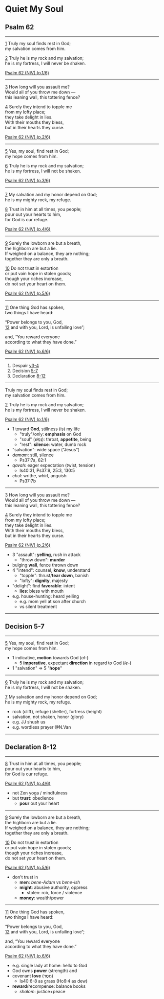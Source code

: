 <!-- .slide: <%= bg("unsplash-Jztmx9yqjBw-stars.jpg") %> id="title" -->
# Quiet My Soul
## Psalm 62

---
[1](# "ref")
Truly my soul finds rest in God; <br>
my salvation comes from him.

[2](# "ref")
Truly he is my rock and my salvation; <br>
he is my fortress, I will never be shaken.

[Psalm 62 (NIV) (p.1/6)](# "ref")

******
[3](# "ref")
How long will you assault me?<br>
Would all of you throw me down —<br>
this leaning wall, this tottering fence?

[4](# "ref")
Surely they intend to topple me<br>
from my lofty place;<br>
they take delight in lies.<br>
With their mouths they bless,<br>
but in their hearts they curse.

[Psalm 62 (NIV) (p.2/6)](# "ref")

******
[5](# "ref")
Yes, my soul, find rest in God; <br>
my hope comes from him.

[6](# "ref")
Truly he is my rock and my salvation;<br>
he is my fortress, I will not be shaken.

[Psalm 62 (NIV) (p.3/6)](# "ref")

******
[7](# "ref")
My salvation and my honor depend on God;<br>
he is my mighty rock, my refuge. 

[8](# "ref")
Trust in him at all times, you people; <br>
pour out your hearts to him, <br>
for God is our refuge.

[Psalm 62 (NIV) (p.4/6)](# "ref")

******
[9](# "ref")
Surely the lowborn are but a breath, <br>
the highborn are but a lie.<br>
If weighed on a balance, they are nothing;<br>
together they are only a breath.

[10](# "ref")
Do not trust in extortion <br>
or put vain hope in stolen goods; <br>
though your riches increase,<br>
do not set your heart on them. 

[Psalm 62 (NIV) (p.5/6)](# "ref")

******
[11](# "ref")
One thing God has spoken,<br>
two things I have heard:

“Power belongs to you, God, <br>
[12](# "ref")
and with you, Lord, is unfailing love”; 

and, “You reward everyone<br>
according to what they have done.” 

[Psalm 62 (NIV) (p.6/6)](# "ref")

---
<!-- .slide: class="outline" -->
1. Despair [v3-4](# "ref")
1. Decision [5-7](# "ref")
1. Declaration [8-12](# "ref")

---
Truly my soul finds rest in God; <br>
my salvation comes from him.

[2](# "ref")
Truly he is my rock and my salvation; <br>
he is my fortress, I will never be shaken.

[Psalm 62 (NIV) (p.1/6)](# "ref")

>>>
* 1 toward **God**, stillness (is) my life
	* "truly"/only: **emphasis** on God
	* "soul" (נֶפֶשׁ): throat, **appetite**, being
	* "rest": **silence**: water, dumb rock
* "salvation": wide space ("Jesus")
* *damam*: still, silence
	* Ps37:7a, 62:1
* *qavah*: eager expectation (twist, tension)
	* Is40:31, Ps37:9, 25:3, 130:5
* *chul*: writhe, whirl, anguish
	* Ps37:7b

---
[3](# "ref")
How long will you assault me?<br>
Would all of you throw me down —<br>
this leaning wall, this tottering fence?

[4](# "ref")
Surely they intend to topple me<br>
from my lofty place;<br>
they take delight in lies.<br>
With their mouths they bless,<br>
but in their hearts they curse.

[Psalm 62 (NIV) (p.2/6)](# "ref")

>>>
* 3 "assault": **yelling**, rush in attack
	* "throw down": **murder**
* bulging **wall**, fence thrown down
* 4 "intend": counsel, **know**, understand
	* "topple": thrust/**tear down**, banish
	* "lofty": **dignity**, majesty
* "delight": find **favorable**: intent
	* **lies**: bless with mouth
* e.g. house-hunting: heard yelling
	* e.g. mom yell at son after church
	* vs silent treatment

---
## Decision 5-7

---
[5](# "ref")
Yes, my soul, find rest in God; <br>
my hope comes from him.

>>>
* 1 indicative, **motion** towards God (*al-*)
	* 5 **imperative**, expectant **direction** in regard to God (*le-*)
* 1 "salvation" => 5 "**hope**"

---
[6](# "ref")
Truly he is my rock and my salvation;<br>
he is my fortress, I will not be shaken.

[7](# "ref")
My salvation and my honor depend on God;<br>
he is my mighty rock, my refuge. 

>>>
* rock (cliff), refuge (shelter), fortress (height)
* salvation, not shaken, honor (glory)
* e.g. JJ shush us
* e.g. wordless prayer @N.Van

---
## Declaration 8-12

---
[8](# "ref")
Trust in him at all times, you people; <br>
pour out your hearts to him, <br>
for God is our refuge.

[Psalm 62 (NIV) (p.4/6)](# "ref")

>>>
* not Zen yoga / mindfulness
* but **trust**: obedience
	* **pour** out your heart

---
[9](# "ref")
Surely the lowborn are but a breath, <br>
the highborn are but a lie.<br>
If weighed on a balance, they are nothing;<br>
together they are only a breath.

[10](# "ref")
Do not trust in extortion <br>
or put vain hope in stolen goods; <br>
though your riches increase,<br>
do not set your heart on them. 

[Psalm 62 (NIV) (p.5/6)](# "ref")

>>>
* don't trust in
	* **men**: *bene-Adam* vs *bene-ish*
	* **might**: abusive authority, oppress
		* stolen: rob, force / violence
	* **money**: wealth/power

---
[11](# "ref")
One thing God has spoken,<br>
two things I have heard:

“Power belongs to you, God, <br>
[12](# "ref")
and with you, Lord, is unfailing love”; 

and, “You reward everyone<br>
according to what they have done.” 

[Psalm 62 (NIV) (p.6/6)](# "ref")

>>>
* e.g. single lady at home: hello to God
* God owns **power** (strength) and
* covenant **love**
(חֶסֶד)
	* Is40:6-8 as grass (Ho6:4 as dew)
* **reward**/recompense: balance books
	* *shalom*: justice+peace

